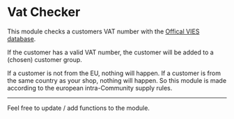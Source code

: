 # Vat Checker

This module checks a customers VAT number with the 
[Offical VIES database](https://ec.europa.eu/taxation_customs/vies/).

If the customer has a valid VAT number, the customer will be added to a (chosen) customer group.

If a customer is not from the EU, nothing will happen.
If a  customer is from the same country as your shop, nothing will happen.
So this module is made according to the european intra-Community supply rules.

---

Feel free to update / add functions to the module.
